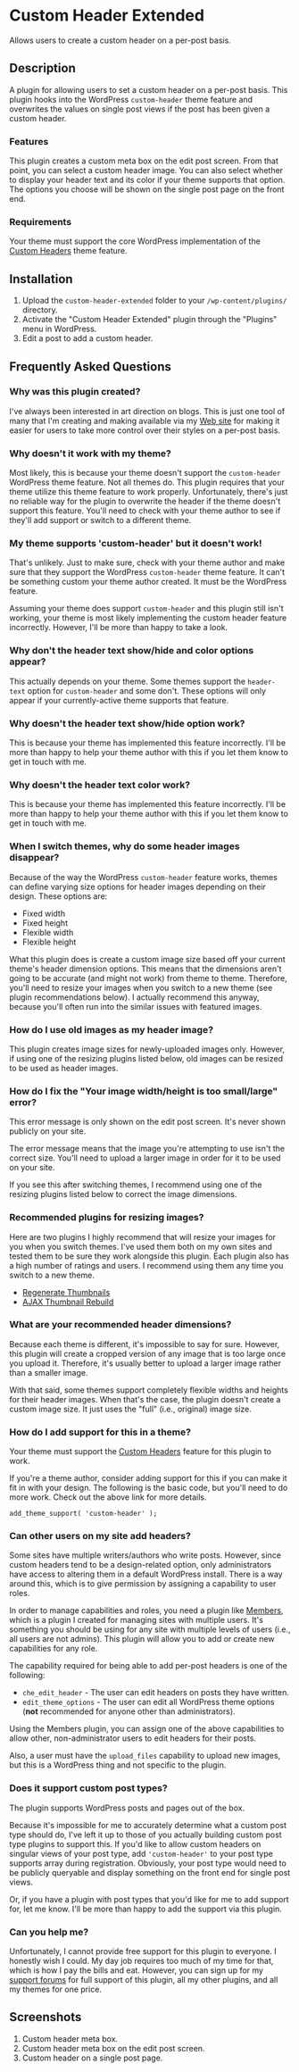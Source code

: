 # Custom Header Extended #

Allows users to create a custom header on a per-post basis.

## Description ##

A plugin for allowing users to set a custom header on a per-post basis. This plugin hooks into the WordPress `custom-header` theme feature and overwrites the values on single post views if the post has been given a custom header.

### Features ###

This plugin creates a custom meta box on the edit post screen. From that point, you can select a custom header image.  You can also select whether to display your header text and its color if your theme supports that option.  The options you choose will be shown on the single post page on the front end.

### Requirements ###

Your theme must support the core WordPress implementation of the [Custom Headers](http://codex.wordpress.org/Custom_Headers) theme feature.

## Installation ##

1. Upload the `custom-header-extended` folder to your `/wp-content/plugins/` directory.
2. Activate the "Custom Header Extended" plugin through the "Plugins" menu in WordPress.
3. Edit a post to add a custom header.

## Frequently Asked Questions ##

### Why was this plugin created? ###

I've always been interested in art direction on blogs. This is just one tool of many that I'm creating and making available via my [Web site](http://themehybrid.com "Theme Hybrid") for making it easier for users to take more control over their styles on a per-post basis.

### Why doesn't it work with my theme? ###

Most likely, this is because your theme doesn't support the `custom-header` WordPress theme feature.  Not all themes do.  This plugin requires that your theme utilize this theme feature to work properly. Unfortunately, there's just no reliable way for the plugin to overwrite the header if the theme doesn't support this feature. You'll need to check with your theme author to see if they'll add support or switch to a different theme.

### My theme supports 'custom-header' but it doesn't work! ###

That's unlikely. Just to make sure, check with your theme author and make sure that they support the WordPress `custom-header` theme feature. It can't be something custom your theme author created. It must be the WordPress feature.

Assuming your theme does support `custom-header` and this plugin still isn't working, your theme is most likely implementing the custom header feature incorrectly. However, I'll be more than happy to take a look.

### Why don't the header text show/hide and color options appear? ###

This actually depends on your theme.  Some themes support the `header-text` option for `custom-header` and some don't.  These options will only appear if your currently-active theme supports that feature.

### Why doesn't the header text show/hide option work? ###

This is because your theme has implemented this feature incorrectly.  I'll be more than happy to help your theme author with this if you let them know to get in touch with me.

### Why doesn't the header text color work? ###

This is because your theme has implemented this feature incorrectly.  I'll be more than happy to help your theme author with this if you let them know to get in touch with me.

### When I switch themes, why do some header images disappear? ###

Because of the way the WordPress `custom-header` feature works, themes can define varying size options for header images depending on their design.  These options are:

* Fixed width
* Fixed height
* Flexible width
* Flexible height

What this plugin does is create a custom image size based off your current theme's header dimension options.  This means that the dimensions aren't going to be accurate (and might not work) from theme to theme.  Therefore, you'll need to resize your images when you switch to a new theme (see plugin recommendations below).  I actually recommend this anyway, because you'll often run into the similar issues with featured images.

### How do I use old images as my header image? ###

This plugin creates image sizes for newly-uploaded images only.  However, if using one of the resizing plugins listed below, old images can be resized to be used as header images.

### How do I fix the "Your image width/height is too small/large" error? ###

This error message is only shown on the edit post screen.  It's never shown publicly on your site.

The error message means that the image you're attempting to use isn't the correct size.  You'll need to upload a larger image in order for it to be used on your site.

If you see this after switching themes, I recommend using one of the resizing plugins listed below to correct the image dimensions.

### Recommended plugins for resizing images? ###

Here are two plugins I highly recommend that will resize your images for you when you switch themes.  I've used them both on my own sites and tested them to be sure they work alongside this plugin.  Each plugin also has a high number of ratings and users.  I recommend using them any time you switch to a new theme.

* [Regenerate Thumbnails](http://wordpress.org/plugins/regenerate-thumbnails/)
* [AJAX Thumbnail Rebuild](http://wordpress.org/plugins/ajax-thumbnail-rebuild/)

### What are your recommended header dimensions? ###

Because each theme is different, it's impossible to say for sure.  However, this plugin will create a cropped version of any image that is too large once you upload it.  Therefore, it's usually better to upload a larger image rather than a smaller image.

With that said, some themes support completely flexible widths and heights for their header images.  When that's the case, the plugin doesn't create a custom image size.  It just uses the "full" (i.e., original) image size.

### How do I add support for this in a theme? ###

Your theme must support the [Custom Headers](http://codex.wordpress.org/Custom_Headers) feature for this plugin to work.

If you're a theme author, consider adding support for this if you can make it fit in with your design. The following is the basic code, but you'll need to do more work.  Check out the above link for more details.

	add_theme_support( 'custom-header' );

### Can other users on my site add headers? ###

Some sites have multiple writers/authors who write posts.  However, since custom headers tend to be a design-related option, only administrators have access to altering them in a default WordPress install.  There is a way around this, which is to give permission by assigning a capability to user roles.

In order to manage capabilities and roles, you need a plugin like [Members](http://wordpress.org/plugins/members), which is a plugin I created for managing sites with multiple users.  It's something you should be using for any site with multiple levels of users (i.e., all users are not admins).  This plugin will allow you to add or create new capabilities for any role.

The capability required for being able to add per-post headers is one of the following:

* `che_edit_header` - The user can edit headers on posts they have written.
* `edit_theme_options` - The user can edit all WordPress theme options (**not** recommended for anyone other than administrators).

Using the Members plugin, you can assign one of the above capabilities to allow other, non-administrator users to edit headers for their posts.

Also, a user must have the `upload_files` capability to upload new images, but this is a WordPress thing and not specific to the plugin.

### Does it support custom post types? ###

The plugin supports WordPress posts and pages out of the box.

Because it's impossible for me to accurately determine what a custom post type should do, I've left it up to those of you actually building custom post type plugins to support this. If you'd like to allow custom headers on singular views of your post type, add `'custom-header'` to your post type supports array during registration. Obviously, your post type would need to be publicly queryable and display something on the front end for single post views.

Or, if you have a plugin with post types that you'd like for me to add support for, let me know. I'll be more than happy to add the support via this plugin.

### Can you help me? ###

Unfortunately, I cannot provide free support for this plugin to everyone. I honestly wish I could. My day job requires too much of my time for that, which is how I pay the bills and eat. However, you can sign up for my [support forums](http://themehybrid.com/support) for full support of this plugin, all my other plugins, and all my themes for one price.

## Screenshots ##

1. Custom header meta box.
2. Custom header meta box on the edit post screen.
3. Custom header on a single post page.